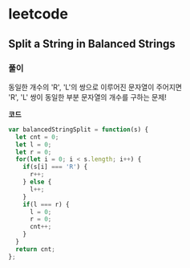 # leetcode

## Split a String in Balanced Strings

### 풀이

동일한 개수의 'R', 'L'의 쌍으로 이루어진 문자열이 주어지면  
'R', 'L' 쌍이 동일한 부분 문자열의 개수를 구하는 문제!

**코드**

```js
var balancedStringSplit = function(s) {
  let cnt = 0;
  let l = 0;
  let r = 0;
  for(let i = 0; i < s.length; i++) {
    if(s[i] === 'R') {
      r++;
    } else {
      l++;
    }
    if(l === r) {
      l = 0;
      r = 0;
      cnt++;
    }
  }
  return cnt;
};
```
